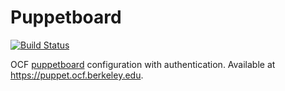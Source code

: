 # Puppetboard

[![Build Status](https://jenkins.ocf.berkeley.edu/buildStatus/icon?job=puppetboard/master)](https://jenkins.ocf.berkeley.edu/job/puppetboard/job/master/)

OCF [puppetboard](https://github.com/voxpupuli/puppetboard) configuration with
authentication. Available at https://puppet.ocf.berkeley.edu.
